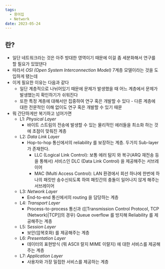 ```yaml
---
tags:
  - 용어집
  - Network
date: 2023-05-24
---
```

## 란?

- 일단 네트워크라는 것은 아주 방대한 영역이기 때문에 이걸 좀 세분화해서 연구를 할 필요가 있었댄다
- 따라서 *OSI (Open System Interconnection Model)* 7계층 모델이라는 것을 도입하게 됐는데
- 이게 필요한 이유는 다음과 같다
    - 일단 계층적으로 나뉘어있기 때문에 문제가 발생했을 때 어느 계층에서 문제가 발생했는지 확인하기가 쉬워진다
    - 또한 특정 계층에 대해서만 집중하여 연구 혹은 개발할 수 있다 - 다른 계층에 대한 전문적인 이해 없이도 연구 혹은 개발할 수 있기 때문
- 뭐 간단하게만 복기하고 넘어가면
    - L1: *Physical Layer*
	    - 바이트 스트림의 전송에 발생할 수 있는 물리적인 에러들을 최소화 하는 것에 초점이 맞춰진 계층
    - L2: *Data Link Layer*
	    - Hop-to-hop 통신에서의 reliability 를 보장하는 계층. 두가지 Sub-layer 가 존재한다.
	        - LLC (Logical Link Control): 보통 에러 탐지 와 복구(ARQ 재전송 등을 통해서) 서비스인 DLC (Data Link Control) 을 제공해주는 서브레이어
	        - MAC (Multi Access Control): LAN 환경에서 회선 하나에 한번에 하나의 패킷만 송수신되도록 하여 패킷간의 충돌이 일어나지 않게 해주는 서브레이어
    - L3: *Network Layer*
	    - End-to-end 통신에서의 routing 을 담당하는 계층
    - L4: *Transport Layer*
	    - Process-to-process 통신과 ([[Transmission Control Protocol, TCP (Network)|TCP]]의 경우) Queue overflow 를 방지해 Reliability 를 제공해주는 계층
    - L5: S*ession Layer*
	    - 보안(암복호화) 를 제공해주는 계층
    - L6: *Presentation Layer*
	    - 데이터의 표현방식 (뭐 ASCII 랄지 MIME 이랄지) 에 대한 서비스를 제공해주는 계층
    - L7: *Application Layer*
	    - 사용자와 가장 밀접한 서비스를 제공하는 계층